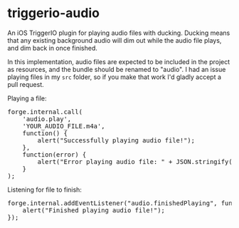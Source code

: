 triggerio-audio
===============

An iOS TriggerIO plugin for playing audio files with ducking. Ducking means that any existing background audio will dim out while the audio file plays, and dim back in once finished.

In this implementation, audio files are expected to be included in the project as resources, and the bundle should be renamed to "audio". I had an issue playing files in my `src` folder, so if you make that work I'd gladly accept a pull request.

Playing a file:
<pre>
forge.internal.call(
    'audio.play',
    'YOUR_AUDIO_FILE.m4a',
    function() {
        alert("Successfully playing audio file!");
    },
    function(error) {
        alert("Error playing audio file: " + JSON.stringify(e));
    }
);
</pre>

Listening for file to finish:
<pre>
forge.internal.addEventListener("audio.finishedPlaying", function () {
    alert("Finished playing audio file!");
});
</pre>
